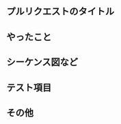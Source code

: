 ## プルリクエストのタイトル

<!-- プルリクエストのタイトルを記載 -->

## やったこと

<!-- このプルリクで何をしたのか？ -->

## シーケンス図など

<!-- mermaid で書いてください -->

## テスト項目

<!-- テスト項目を上げてください。テスト項目はチェックボックス式にしてください。 -->

## その他

<!-- レビュワーへの参考情報（実装上の懸念点や注意点などあれば記載） -->
